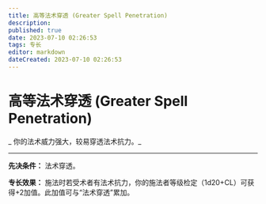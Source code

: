 ```yaml
---
title: 高等法术穿透 (Greater Spell Penetration)
description: 
published: true
date: 2023-07-10 02:26:53
tags: 专长
editor: markdown
dateCreated: 2023-07-10 02:26:53
---
```


# 高等法术穿透 (Greater Spell Penetration)

_ 你的法术威力强大，较易穿透法术抗力。_

* * *

**先决条件：** 法术穿透。

**专长效果：** 施法时若受术者有法术抗力，你的施法者等级检定（1d20+CL）可获得+2加值。此加值可与“法术穿透”累加。

